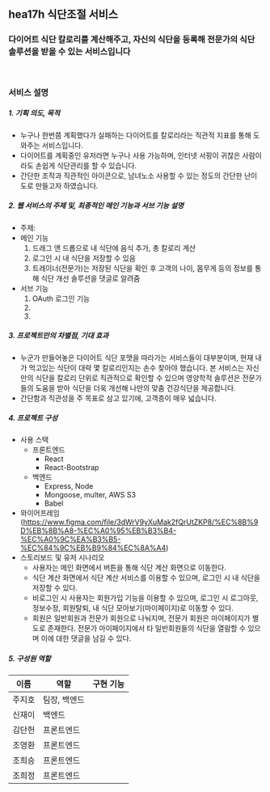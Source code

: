 ## **hea17h 식단조절 서비스**

### **다이어트 식단 칼로리를 계산해주고, 자신의 식단을 등록해 전문가의 식단 솔루션을 받을 수 있는 서비스입니다**

<br>

### **서비스 설명**

##### 1. 기획 의도, 목적

- 누구나 한번쯤 계획했다가 실패하는 다이어트를 칼로리라는 직관적 지표를 통해 도와주는 서비스입니다.
- 다이어트를 계획중인 유저라면 누구나 사용 가능하며, 인터넷 서핑이 귀찮은 사람이라도 손쉽게 식단관리를 할 수 있습니다.
- 간단한 조작과 직관적인 아이콘으로, 남녀노소 사용할 수 있는 정도의 간단한 난이도로 만들고자 하였습니다.

##### 2. 웹 서비스의 주제 및, 최종적인 메인 기능과 서브 기능 설명

- 주제:
- 메인 기능
  1. 드래그 앤 드롭으로 내 식단에 음식 추가, 총 칼로리 계산
  2. 로그인 시 내 식단을 저장할 수 있음
  3. 트레이너(전문가)는 저장된 식단을 확인 후 고객의 나이, 몸무게 등의 정보를 통해 식단 개선 솔루션을 댓글로 알려줌
- 서브 기능
  1. OAuth 로그인 기능
  2.
  3.

##### 3. 프로젝트만의 차별점, 기대 효과

- 누군가 만들어놓은 다이어트 식단 포맷을 따라가는 서비스들이 대부분이며, 현재 내가 먹고있는 식단이 대략 몇 칼로리인지는 손수 찾아야 했습니다. 본 서비스는 자신만의 식단을 칼로리 단위로 직관적으로 확인할 수 있으며 영양학적 솔루션은 전문가들의 도움을 받아 식단을 더욱 개선해 나만의 맞춤 건강식단을 제공합니다.
- 간단함과 직관성을 주 목표로 삼고 있기에, 고객층이 매우 넓습니다.

##### 4. 프로젝트 구성

- 사용 스택
  - 프론트엔드
    - React
    - React-Bootstrap
  - 백엔드
    - Express, Node
    - Mongoose, multer, AWS S3
    - Babel
- 와이어프레임 (https://www.figma.com/file/3dWrV9yXuMak2fQrUtZKP8/%EC%8B%9D%EB%8B%A8-%EC%A0%95%EB%B3%B4-%EC%A0%9C%EA%B3%B5-%EC%84%9C%EB%B9%84%EC%8A%A4)
- 스토리보드 및 유저 시나리오
  - 사용자는 메인 화면에서 버튼을 통해 식단 계산 화면으로 이동한다.
  - 식단 계산 화면에서 식단 계산 서비스를 이용할 수 있으며, 로그인 시 내 식단을 저장할 수 있다.
  - 비로그인 시 사용자는 회원가입 기능을 이용할 수 있으며, 로그인 시 로그아웃, 정보수정, 회원탈퇴, 내 식단 모아보기(마이페이지)로 이동할 수 있다.
  - 회원은 일반회원과 전문가 회원으로 나눠지며, 전문가 회원은 마이페이지가 별도로 존재한다. 전문가 마이페이지에서 타 일반회원들의 식단을 열람할 수 있으며 이에 대한 댓글을 남길 수 있다.

##### 5. 구성원 역할

| 이름   | 역할         | 구현 기능 |
| ------ | ------------ | --------- |
| 주지호 | 팀장, 백엔드 |           |
| 신재이 | 백엔드       |           |
| 김단헌 | 프론트엔드   |           |
| 조영환 | 프론트엔드   |           |
| 조희승 | 프론트엔드   |           |
| 조희정 | 프론트엔드   |           |
